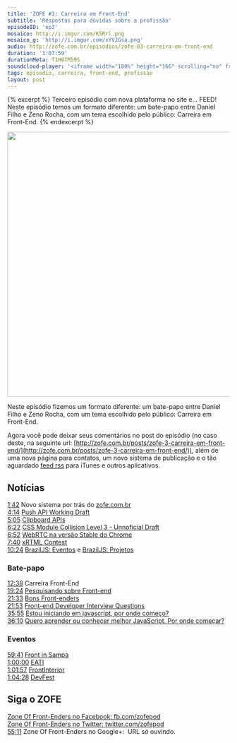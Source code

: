 ```yaml
---
title: 'ZOFE #3: Carreira em Front-End'
subtitle: 'Respostas para dúvidas sobre a profissão'
episodeID: 'ep3'
mosaico: http://i.imgur.com/K5Rrl.png
mosaico_g: 'http://i.imgur.com/xYVJGsa.png'
audio: http://zofe.com.br/episodios/zofe-03-carreira-em-front-end
duration: '1:07:59'
durationMeta: T1H07M59S
soundcloud-player: '<iframe width="100%" height="166" scrolling="no" frameborder="no" src="https://w.soundcloud.com/player/?url=https%3A//api.soundcloud.com/tracks/155517497%3Fsecret_token%3Ds-3DZIw&amp;color=ff5500&amp;auto_play=false&amp;hide_related=true&amp;show_artwork=true&amp;show_comments=false&amp;show_user=false&amp;show_reposts=false"></iframe>'
tags: episodio, carreira, front-end, profissao
layout: post
---
```


{% excerpt %}
Terceiro episódio com nova plataforma no site e… FEED! Neste episódio temos um formato diferente: um bate-papo entre Daniel Filho e Zeno Rocha, com um tema escolhido pelo público: Carreira em Front-End.
{% endexcerpt %}

<img title="Mosaico - Episódio 3 - Carreira em Front-End" src="http://i.imgur.com/K5Rrl.png" class="mosaico" alt="" width="600" height="600">

Neste episódio fizemos um formato diferente: um bate-papo entre Daniel Filho e Zeno Rocha, com um tema escolhido pelo público: Carreira em Front-End.

Agora você pode deixar seus comentários no post do episódio (no caso deste, na seguinte url: [http://zofe.com.br/posts/zofe-3-carreira-em-front-end/](http://zofe.com.br/posts/zofe-3-carreira-em-front-end/)), além de uma nova página para contatos, um novo sistema de publicação e o tão aguardado [feed rss](http://zofe.com.br/feed/podcast.xml) para iTunes e outros aplicativos.

## Notícias

[1:42](#t=0:1:42) Novo sistema por trás do [zofe.com.br](http://zofe.com.br)<br>
[4:14](#t=0:4:14) [Push API Working Draft](http://www.w3.org/TR/2012/WD-push-api-20121018/)<br>
[5:05](#t=0:5:05) [Clipboard APIs](http://www.w3.org/TR/clipboard-apis/)<br>
[6:22](#t=0:6:22) [CSS Module Collision Level 3 - Unnoficial Draft](http://lists.w3.org/Archives/Public/www-archive/2012Oct/att-0120/Overview.html)<br>
[6:52](#t=0:6:52) [WebRTC na versão Stable do Chrome](https://plus.google.com/113817074606039822053/posts/8sfcXcTAbwD)<br>
[7:40](#t=0:7:40) [xRTML Contest](http://contest.xrtml.org/)<br>
[10:24](#t=0:10:24) [BrazilJS: Eventos](http://braziljs.org/eventos) e [BrazilJS: Projetos](http://braziljs.org/projetos)<br>

### Bate-papo

[12:38](#t=0:12:38) Carreira Front-End<br>
[19:24](#t=0:19:24) [Pesquisando sobre Front-end](http://danielfilho.info/blog/pesquisando-sobre-front-end/)<br>
[21:33](#t=0:21:33) [Bons Front-enders](https://github.com/leobetosouza/bons-front-enders)<br>
[21:53](#t=0:21:53) [Front-end Developer Interview Questions](https://github.com/darcyclarke/Front-end-Developer-Interview-Questions)<br>
[35:55](#t=0:35:55) [Estou iniciando em javascript, por onde começo?](http://javascriptbrasil.com/artigos/estou-iniciando-em-javascript-por-onde-comeco)<br>
[36:10](#t=0:36:10) [Quero aprender ou conhecer melhor JavaScript. Por onde começar?](http://www.luiztiago.com/post/34760239764/quero-aprender-ou-conhecer-melhor-javascript-por-onde)<br>

### Eventos

[59:41](#t=0:59:41) [Front in Sampa](http://www.frontinsampa.com.br/)<br>
[1:00:00](#t=1:00:00) [EATI](http://www.cafw.ufsm.br/eati/2012/)<br>
[1:01:57](#t=1:01:57) [FrontInterior](http://www.frontinterior.com.br)<br>
[1:04:28](#t=1:04:28) [DevFest](http://devfest.com.br)<br>


## Siga o ZOFE

[Zone Of Front-Enders no Facebook: fb.com/zofepod](http://fb.com/zofepod/ "ZOFE no Facebook: fb.com/zofepod")<br>
[Zone Of Front-Enders no Twitter: twitter.com/zofepod](http://twitter.com/zofepod/ "ZOFE no Twitter")<br>
[55:11](#t=0:55:11) Zone Of Front-Enders no Google+: &nbsp;URL só ouvindo.
